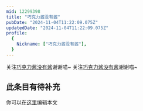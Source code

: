 ```yaml
---
mid: 12299398
title: "巧克力酱没有酱"
pubDate: "2024-11-04T11:22:09.075Z"
updatedDate: "2024-11-04T11:22:09.075Z"
profile:
  {
    Nickname: ["巧克力酱没有酱"],
  }
---
```


关注[巧克力酱没有酱](https://space.bilibili.com/12299398)谢谢喵~ 关注[巧克力酱没有酱](https://space.bilibili.com/12299398)谢谢喵~

## 此条目有待补充
你可以在[这里](https://github.com/Yuhanawa/VTuber.ICU/edit/master/src/content/v/巧克力酱没有酱/index.md)编辑本文
